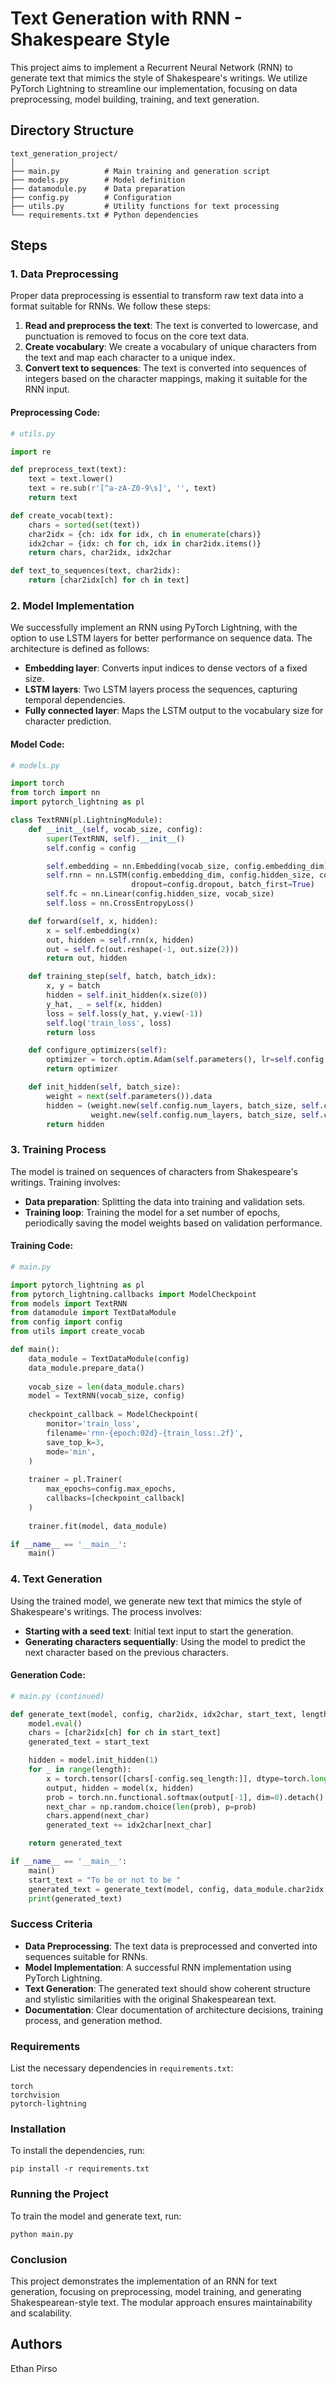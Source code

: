 # Text Generation with RNN - Shakespeare Style

This project aims to implement a Recurrent Neural Network (RNN) to generate text that mimics the style of Shakespeare's writings. We utilize PyTorch Lightning to streamline our implementation, focusing on data preprocessing, model building, training, and text generation.

## Directory Structure
```
text_generation_project/
│
├── main.py          # Main training and generation script
├── models.py        # Model definition
├── datamodule.py    # Data preparation
├── config.py        # Configuration
├── utils.py         # Utility functions for text processing
└── requirements.txt # Python dependencies
```

## Steps

### 1. Data Preprocessing
Proper data preprocessing is essential to transform raw text data into a format suitable for RNNs. We follow these steps:

1. **Read and preprocess the text**: The text is converted to lowercase, and punctuation is removed to focus on the core text data.
2. **Create vocabulary**: We create a vocabulary of unique characters from the text and map each character to a unique index.
3. **Convert text to sequences**: The text is converted into sequences of integers based on the character mappings, making it suitable for the RNN input.

#### Preprocessing Code:
```python
# utils.py

import re

def preprocess_text(text):
    text = text.lower()
    text = re.sub(r'[^a-zA-Z0-9\s]', '', text)
    return text

def create_vocab(text):
    chars = sorted(set(text))
    char2idx = {ch: idx for idx, ch in enumerate(chars)}
    idx2char = {idx: ch for ch, idx in char2idx.items()}
    return chars, char2idx, idx2char

def text_to_sequences(text, char2idx):
    return [char2idx[ch] for ch in text]
```

### 2. Model Implementation
We successfully implement an RNN using PyTorch Lightning, with the option to use LSTM layers for better performance on sequence data. The architecture is defined as follows:

- **Embedding layer**: Converts input indices to dense vectors of a fixed size.
- **LSTM layers**: Two LSTM layers process the sequences, capturing temporal dependencies.
- **Fully connected layer**: Maps the LSTM output to the vocabulary size for character prediction.

#### Model Code:
```python
# models.py

import torch
from torch import nn
import pytorch_lightning as pl

class TextRNN(pl.LightningModule):
    def __init__(self, vocab_size, config):
        super(TextRNN, self).__init__()
        self.config = config

        self.embedding = nn.Embedding(vocab_size, config.embedding_dim)
        self.rnn = nn.LSTM(config.embedding_dim, config.hidden_size, config.num_layers, 
                           dropout=config.dropout, batch_first=True)
        self.fc = nn.Linear(config.hidden_size, vocab_size)
        self.loss = nn.CrossEntropyLoss()

    def forward(self, x, hidden):
        x = self.embedding(x)
        out, hidden = self.rnn(x, hidden)
        out = self.fc(out.reshape(-1, out.size(2)))
        return out, hidden

    def training_step(self, batch, batch_idx):
        x, y = batch
        hidden = self.init_hidden(x.size(0))
        y_hat, _ = self(x, hidden)
        loss = self.loss(y_hat, y.view(-1))
        self.log('train_loss', loss)
        return loss

    def configure_optimizers(self):
        optimizer = torch.optim.Adam(self.parameters(), lr=self.config.learning_rate)
        return optimizer

    def init_hidden(self, batch_size):
        weight = next(self.parameters()).data
        hidden = (weight.new(self.config.num_layers, batch_size, self.config.hidden_size).zero_(),
                  weight.new(self.config.num_layers, batch_size, self.config.hidden_size).zero_())
        return hidden
```

### 3. Training Process
The model is trained on sequences of characters from Shakespeare's writings. Training involves:

- **Data preparation**: Splitting the data into training and validation sets.
- **Training loop**: Training the model for a set number of epochs, periodically saving the model weights based on validation performance.

#### Training Code:
```python
# main.py

import pytorch_lightning as pl
from pytorch_lightning.callbacks import ModelCheckpoint
from models import TextRNN
from datamodule import TextDataModule
from config import config
from utils import create_vocab

def main():
    data_module = TextDataModule(config)
    data_module.prepare_data()
    
    vocab_size = len(data_module.chars)
    model = TextRNN(vocab_size, config)
    
    checkpoint_callback = ModelCheckpoint(
        monitor='train_loss',
        filename='rnn-{epoch:02d}-{train_loss:.2f}',
        save_top_k=3,
        mode='min',
    )
    
    trainer = pl.Trainer(
        max_epochs=config.max_epochs,
        callbacks=[checkpoint_callback]
    )
    
    trainer.fit(model, data_module)

if __name__ == '__main__':
    main()
```

### 4. Text Generation
Using the trained model, we generate new text that mimics the style of Shakespeare's writings. The process involves:

- **Starting with a seed text**: Initial text input to start the generation.
- **Generating characters sequentially**: Using the model to predict the next character based on the previous characters.

#### Generation Code:
```python
# main.py (continued)

def generate_text(model, config, char2idx, idx2char, start_text, length=1000):
    model.eval()
    chars = [char2idx[ch] for ch in start_text]
    generated_text = start_text

    hidden = model.init_hidden(1)
    for _ in range(length):
        x = torch.tensor([chars[-config.seq_length:]], dtype=torch.long)
        output, hidden = model(x, hidden)
        prob = torch.nn.functional.softmax(output[-1], dim=0).detach().cpu().numpy()
        next_char = np.random.choice(len(prob), p=prob)
        chars.append(next_char)
        generated_text += idx2char[next_char]

    return generated_text

if __name__ == '__main__':
    main()
    start_text = "To be or not to be "
    generated_text = generate_text(model, config, data_module.char2idx, data_module.idx2char, start_text, config.generate_length)
    print(generated_text)
```

### Success Criteria
- **Data Preprocessing**: The text data is preprocessed and converted into sequences suitable for RNNs.
- **Model Implementation**: A successful RNN implementation using PyTorch Lightning.
- **Text Generation**: The generated text should show coherent structure and stylistic similarities with the original Shakespearean text.
- **Documentation**: Clear documentation of architecture decisions, training process, and generation method.

### Requirements
List the necessary dependencies in `requirements.txt`:
```
torch
torchvision
pytorch-lightning
```

### Installation
To install the dependencies, run:
```
pip install -r requirements.txt
```

### Running the Project
To train the model and generate text, run:
```
python main.py
```

### Conclusion
This project demonstrates the implementation of an RNN for text generation, focusing on preprocessing, model training, and generating Shakespearean-style text. The modular approach ensures maintainability and scalability.

## Authors
Ethan Pirso